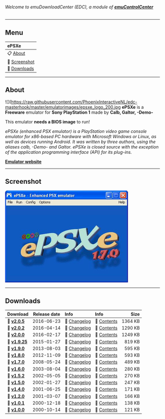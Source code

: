 ###### Welcome to emuDownloadCenter (EDC), a module of [**emuControlCenter**](https://github.com/PhoenixInteractiveNL/emuControlCenter/wiki)
***
## Menu
| **ePSXe** |
|:---------|
| :clipboard: [About](#about) |
| :sunrise: [Screenshot](#screenshot) |
| :floppy_disk: [Downloads](#downloads) |
***
## About
![](https://raw.githubusercontent.com/PhoenixInteractiveNL/edc-masterhook/master/emulatorimages/epsxe_logo_200.jpg
**ePSXe** is a **Freeware** emulator for **Sony PlayStation 1** made by **Calb, Galtor, -Demo-**

This emulator **needs a BIOS image** to run!

_ePSXe (enhanced PSX emulator) is a PlayStation video game console emulator for x86-based PC hardware with Microsoft Windows or Linux, as well as devices running Android. It was written by three authors, using the aliases calb, -Demo- and Galtor. ePSXe is closed source with the exception of the application programming interface (API) for its plug-ins._

[**Emulator website**](http://www.epsxe.com/)
***
## Screenshot
![](https://raw.githubusercontent.com/PhoenixInteractiveNL/edc-masterhook/master/downloadhooks/epsxe/epsxe_screen.jpg)
***
## Downloads
| Download | Release date  | Info       | Info       | Size       |
|:---------|:-------------:|:-----------|:-----------|-----------:|
| :floppy_disk: [**v2.0.5**](https://github.com/PhoenixInteractiveNL/edc-repo0001/raw/master/epsxe/2.0.5.7z) | 2016-06-23 | :page_facing_up: [Changelog](https://github.com/PhoenixInteractiveNL/edc-repo0001/blob/master/epsxe/2.0.5_changelog.txt) | :mag_right: [Contents](https://github.com/PhoenixInteractiveNL/edc-repo0001/blob/master/epsxe/2.0.5_contents.txt) | 1364 KB |
| :floppy_disk: [**v2.0.2**](https://github.com/PhoenixInteractiveNL/edc-repo0001/raw/master/epsxe/2.0.2.7z) | 2016-04-14 | :page_facing_up: [Changelog](https://github.com/PhoenixInteractiveNL/edc-repo0001/blob/master/epsxe/2.0.2_changelog.txt) | :mag_right: [Contents](https://github.com/PhoenixInteractiveNL/edc-repo0001/blob/master/epsxe/2.0.2_contents.txt) | 1290 KB |
| :floppy_disk: [**v2.0.0**](https://github.com/PhoenixInteractiveNL/edc-repo0001/raw/master/epsxe/2.0.0.7z) | 2016-02-17 | :page_facing_up: [Changelog](https://github.com/PhoenixInteractiveNL/edc-repo0001/blob/master/epsxe/2.0.0_changelog.txt) | :mag_right: [Contents](https://github.com/PhoenixInteractiveNL/edc-repo0001/blob/master/epsxe/2.0.0_contents.txt) | 1249 KB |
| :floppy_disk: [**v1.9.25**](https://github.com/PhoenixInteractiveNL/edc-repo0001/raw/master/epsxe/1.9.25.7z) | 2015-01-27 | :page_facing_up: [Changelog](https://github.com/PhoenixInteractiveNL/edc-repo0001/blob/master/epsxe/1.9.25_changelog.txt) | :mag_right: [Contents](https://github.com/PhoenixInteractiveNL/edc-repo0001/blob/master/epsxe/1.9.25_contents.txt) | 819 KB |
| :floppy_disk: [**v1.9.0**](https://github.com/PhoenixInteractiveNL/edc-repo0001/raw/master/epsxe/1.9.0.7z) | 2013-08-03 | :page_facing_up: [Changelog](https://github.com/PhoenixInteractiveNL/edc-repo0001/blob/master/epsxe/1.9.0_changelog.txt) | :mag_right: [Contents](https://github.com/PhoenixInteractiveNL/edc-repo0001/blob/master/epsxe/1.9.0_contents.txt) | 595 KB |
| :floppy_disk: [**v1.8.0**](https://github.com/PhoenixInteractiveNL/edc-repo0001/raw/master/epsxe/1.8.0.7z) | 2012-11-09 | :page_facing_up: [Changelog](https://github.com/PhoenixInteractiveNL/edc-repo0001/blob/master/epsxe/1.8.0_changelog.txt) | :mag_right: [Contents](https://github.com/PhoenixInteractiveNL/edc-repo0001/blob/master/epsxe/1.8.0_contents.txt) | 593 KB |
| :floppy_disk: [**v1.7.0**](https://github.com/PhoenixInteractiveNL/edc-repo0001/raw/master/epsxe/1.7.0.7z) | 2008-05-24 | :page_facing_up: [Changelog](https://github.com/PhoenixInteractiveNL/edc-repo0001/blob/master/epsxe/1.7.0_changelog.txt) | :mag_right: [Contents](https://github.com/PhoenixInteractiveNL/edc-repo0001/blob/master/epsxe/1.7.0_contents.txt) | 489 KB |
| :floppy_disk: [**v1.6.0**](https://github.com/PhoenixInteractiveNL/edc-repo0001/raw/master/epsxe/1.6.0.7z) | 2003-08-04 | :page_facing_up: [Changelog](https://github.com/PhoenixInteractiveNL/edc-repo0001/blob/master/epsxe/1.6.0_changelog.txt) | :mag_right: [Contents](https://github.com/PhoenixInteractiveNL/edc-repo0001/blob/master/epsxe/1.6.0_contents.txt) | 280 KB |
| :floppy_disk: [**v1.5.2**](https://github.com/PhoenixInteractiveNL/edc-repo0001/raw/master/epsxe/1.5.2.7z) | 2002-05-05 | :page_facing_up: [Changelog](https://github.com/PhoenixInteractiveNL/edc-repo0001/blob/master/epsxe/1.5.2_changelog.txt) | :mag_right: [Contents](https://github.com/PhoenixInteractiveNL/edc-repo0001/blob/master/epsxe/1.5.2_contents.txt) | 270 KB |
| :floppy_disk: [**v1.5.0**](https://github.com/PhoenixInteractiveNL/edc-repo0001/raw/master/epsxe/1.5.0.7z) | 2002-01-27 | :page_facing_up: [Changelog](https://github.com/PhoenixInteractiveNL/edc-repo0001/blob/master/epsxe/1.5.0_changelog.txt) | :mag_right: [Contents](https://github.com/PhoenixInteractiveNL/edc-repo0001/blob/master/epsxe/1.5.0_contents.txt) | 247 KB |
| :floppy_disk: [**v1.4.0**](https://github.com/PhoenixInteractiveNL/edc-repo0001/raw/master/epsxe/1.4.0.7z) | 2001-06-25 | :page_facing_up: [Changelog](https://github.com/PhoenixInteractiveNL/edc-repo0001/blob/master/epsxe/1.4.0_changelog.txt) | :mag_right: [Contents](https://github.com/PhoenixInteractiveNL/edc-repo0001/blob/master/epsxe/1.4.0_contents.txt) | 171 KB |
| :floppy_disk: [**v1.2.0**](https://github.com/PhoenixInteractiveNL/edc-repo0001/raw/master/epsxe/1.2.0.7z) | 2001-03-07 | :page_facing_up: [Changelog](https://github.com/PhoenixInteractiveNL/edc-repo0001/blob/master/epsxe/1.2.0_changelog.txt) | :mag_right: [Contents](https://github.com/PhoenixInteractiveNL/edc-repo0001/blob/master/epsxe/1.2.0_contents.txt) | 166 KB |
| :floppy_disk: [**v1.0.1**](https://github.com/PhoenixInteractiveNL/edc-repo0001/raw/master/epsxe/1.0.1.7z) | 2000-12-18 | :page_facing_up: [Changelog](https://github.com/PhoenixInteractiveNL/edc-repo0001/blob/master/epsxe/1.0.1_changelog.txt) | :mag_right: [Contents](https://github.com/PhoenixInteractiveNL/edc-repo0001/blob/master/epsxe/1.0.1_contents.txt) | 138 KB |
| :floppy_disk: [**v1.0.0**](https://github.com/PhoenixInteractiveNL/edc-repo0001/raw/master/epsxe/1.0.0.7z) | 2000-10-14 | :page_facing_up: [Changelog](https://github.com/PhoenixInteractiveNL/edc-repo0001/blob/master/epsxe/1.0.0_changelog.txt) | :mag_right: [Contents](https://github.com/PhoenixInteractiveNL/edc-repo0001/blob/master/epsxe/1.0.0_contents.txt) | 121 KB |
